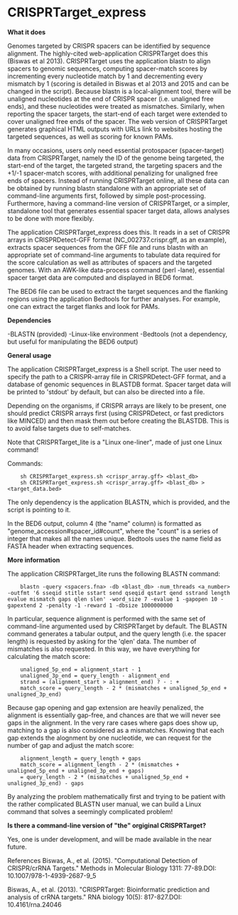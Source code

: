 # CRISPRTarget_express

**What it does**

Genomes targeted by CRISPR spacers can be identified by sequence alignment. The highly-cited web-application CRISPRTarget does this (Biswas et al 2013). CRISPRTarget uses the application blastn to align spacers to genomic sequences, computing spacer-match scores by incrementing every nucleotide match by 1 and decrementing every mismatch by 1 (scoring is detailed in Biswas et al 2013 and 2015 and can be changed in the script). Because blastn is a local-alignment tool, there will be unaligned nucleotides at the end of CRISPR spacer (i.e. unaligned free ends), and these nucleotides were treated as mismatches. Similarly, when reporting the spacer targets, the start-end of each target were extended to cover unaligned free ends of the spacer. The web version of CRISPRTarget generates graphical HTML outputs with URLs link to websites hosting the targeted sequences, as well as scoring for known PAMs. 

In many occasions, users only need essential protospacer (spacer-target) data from CRISPRTarget, namely the ID of the genome being targeted, the start-end of the target, the targeted strand, the targeting spacers and the +1/-1 spacer-match scores, with additional penalizing for unaligned free ends of spacers. Instead of running CRISPRTarget online, all these data can be obtained by running blastn standalone with an appropriate set of command-line arguments first, followed by simple post-processing. Furthermore, having a command-line version of CRISPRTarget, or a simpler, standalone tool that generates essential spacer target data, allows analyses to be done with more flexibly.

The application CRISPRTarget_express does this. It reads in a set of CRISPR arrays in CRISPRDetect-GFF format (NC_002737.crispr.gff, as an example), extracts spacer sequences from the GFF file and runs blastn with an appropriate set of command-line arguments to tabulate data required for the score calculation as well as attributes of spacers and the targeted genomes. With an AWK-like data-process command (perl -lane), essential spacer target data are computed and displayed in BED6 format.

The BED6 file can be used to extract the target sequences and the flanking regions using the application Bedtools for further analyses. For example, one can extract the target flanks and look for PAMs.

**Dependencies**

-BLASTN (provided)
-Linux-like environment 
-Bedtools (not a dependency, but useful for manipulating the BED6 output)

**General usage**

The application CRISPRTarget_express is a Shell script. The user need to specify the path to a CRISPR-array file in CRISPRDetect-GFF format, and a database of genomic sequences in BLASTDB format. Spacer target data will be printed to 'stdout' by default, but can also be directed into a file.

Depending on the organisms, if CRISPR arrays are likely to be present, one should predict CRISPR arrays first (using CRISPRDetect, or fast predictors like MINCED) and then mask them out before creating the BLASTDB. This is to avoid false targets due to self-matches. 

Note that CRISPRTarget_lite is a "Linux one-liner", made of just one Linux command!

Commands:

        sh CRISPRTarget_express.sh <crispr_array.gff> <blast_db>
        sh CRISPRTarget_express.sh <crispr_array.gff> <blast_db> > <target_data.bed>

The only dependency is the application BLASTN, which is provided, and the script is pointing to it.

In the BED6 output, column 4 (the "name" column) is formatted as "genome_accession#spacer_id#count", where the "count" is a series of integer that makes all the names unique. Bedtools uses the name field as FASTA header when extracting sequences. 

**More information**

The application CRISPRTarget_lite runs the following BLASTN command:

        blastn -query <spacers.fna> -db <blast_db> -num_threads <a_number> -outfmt '6 sseqid stitle sstart send qseqid qstart qend sstrand length evalue mismatch gaps qlen slen' -word_size 7 -evalue 1 -gapopen 10 -gapextend 2 -penalty -1 -reward 1 -dbsize 1000000000
        
In particular, sequence alignment is performed with the same set of command-line argumented used by CRISPRTarget by default. The BLASTN command generates a tabular output, and the query length (i.e. the spacer length) is requested by asking for the 'qlen' data. The number of mismatches is also requested. In this way, we have everything for calculating the match score:

        unaligned_5p_end = alignment_start - 1
        unaligned_3p_end = query_length - alignment_end
        strand = (alignment_start > alignment_end) ? - : +
        match_score = query_length - 2 * (mismatches + unaligned_5p_end + unaligned_3p_end)
        
Because gap opening and gap extension are heavily penalized, the alignment is essentially gap-free, and chances are that we will never see gaps in the alignment. In the very rare cases where gaps does show up, matching to a gap is also considered as a mismatches. Knowing that each gap extends the alognment by one nucleotide, we can request for the number of gap and adjust the match score:

        alignment_length = query_length + gaps
        match_score = alignment_length - 2 * (mismatches + unaligned_5p_end + unaligned_3p_end + gaps)
        = query_length - 2 * (mismatches + unaligned_5p_end + unaligned_3p_end) - gaps
        
By analyzing the problem mathematically first and trying to be patient with the rather complicated BLASTN user manual, we can build a Linux command that solves a seemingly complicated problem!

**Is there a command-line version of "the" orgiginal CRISPRTarget?**

Yes, one is under development, and will be made available in the near future.

References
Biswas, A., et al. (2015). "Computational Detection of CRISPR/crRNA Targets." Methods in Molecular Biology 1311: 77-89.DOI: 10.1007/978-1-4939-2687-9_5

Biswas, A., et al. (2013). "CRISPRTarget: Bioinformatic prediction and analysis of crRNA targets." RNA biology 10(5): 817-827.DOI: 10.4161/rna.24046
	


